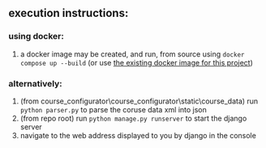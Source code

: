 ## execution instructions:

### using docker:
1. a docker image may be created, and run, from source using `docker compose up --build` (or use [the existing docker image for this project](https://hub.docker.com/repository/docker/andreiboghean/course_configurator/general))

### alternatively:
1. (from course_configurator\course_configurator\static\course_data) run `python parser.py` to parse the coruse data xml into json
2. (from repo root) run `python manage.py runserver` to start the django server
3. navigate to the web address displayed to you by django in the console
